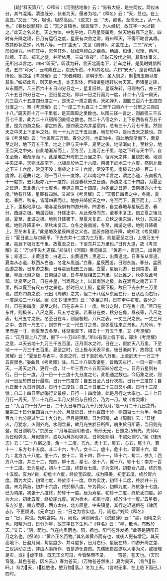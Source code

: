 <!-- { "loadSidebar": true } -->
　　[疏]“释天第八”。○释曰：《河图括地象》云：“易有大极，是生两仪。两仪未分，其气混沌。清浊既分，伏者为天，偃者为地。”《释名》云：“天，显也。在上高显。”又云：“天，坦也。坦然高远。”《说文》云：“天，颠也。至高无上，从一大也。”《春秋说题辞》云：“天之言镇也，居高理下，为人经纪，故其字一大以镇之。”此天之名义也。天之为体，中包乎地，日月星辰属焉。然天地有高下之形，四时有升降之理，日月有运行之度，星辰有次舍之常，既曰释天，不得不略言其趣。故其形状之殊，凡有六等。一曰“盖天”，文见《周髀》，如盖在上。二曰“浑天”，形如弹丸，地在其中，天包其外，犹如鸡卵白之绕黄。杨雄、桓谭、张衡、蔡邕、陆绩、王肃、郑玄之徒，并所依用。三曰“宣夜”，旧说云殷代之制。其形体事义，无所出以言之。四曰“昕天”。昕读为轩，言天北高南下，若车之轩，是吴时姚信所说。五曰“穹天”，云穹隆在上，虞氏所说，不知其名也。六曰“安天”，是晋时虞喜所论。案郑注《考灵耀》云：“天者纯阳，清明无形，圣人则之，制玑玉衡以度其象。”如郑此言，则天是大虚，本无形体，但指诸星运转以为天耳。但诸星之转，从东而西，凡三百六十五日四分日之一，星复旧处。星既左转，日则右行，亦三百六十五日四分日之一，至旧星之处。即以一日之行而为一度，计二十八宿一周天，凡三百六十五度四分度之一，是天之一周之数也。天如弹九，围圜三百六十五度四分度之一。案《考灵耀》云：“一度二千九百三十二里千四百六十一分里之三百四十八。”周天百十万一千里者，是天圜周之里数也。以围三径一言之，则直径三千五万七千里，此为二十八宿所回直径之数也。然二十八宿之外，上下东西各有万五千里，是为四游之极，谓之四表。据四表之内并星宿内，总有三十八万七千里。然则天之中央上下正半之处，则一十九万三千五百里，地在於中，是地去天之数也。郑注《考灵耀》云：“地盖厚三万里。春分之时，地正当中。自此地渐渐而下，至夏至之时，地下万五千里，地之上畔与天中平。夏至之後，地渐渐向上。至秋分，地正当天之中央。自此地渐渐而上，至冬至，上游万五千里，地之下畔与天中平。自冬至後，地渐渐而下。此是地之升降於三万里之中，但浑天之体，虽绕於地，地则中央正平，天则北高南下，北极高於地三十六度。南极下於地三十六度，然则北极之下三十六度，常见不没；南极之上三十六度，常没不见。南极去北极一百二十一度馀。若逐曲计之，则一百八十一度馀。若以南北中半言之，谓之赤道，去南极九十一度馀，去北极亦九十一度馀。此是春秋分之日道。赤道之北二十四度，为夏至之日道，去北极六十七度也。赤道之南二十四度，为冬至之日道，去南极亦六十七度。”地有升降，星辰有四游。又郑注《考灵耀》云：“天旁日四表之中，冬南、夏北、春西、秋东，皆薄四表而止。地亦升降於天之中，冬至而下，夏至而上，二至上下，盖极地厚也。地与星辰俱有四游升降。四游者，自立春地与星辰西游，春分，西游之极。地虽西极，升降正中，从此渐渐而东，至春末复正。自立夏之後北游，夏至，北游之极。地则升降极下，至夏末复正。立秋之後东游，秋分，东游之极。地则升降正中，至秋末复正。立冬之後南游，冬至，南游之极，地则升降极上，至冬末复正。”此是地及星辰四游之义也。星辰亦随地升降，故郑注《考灵耀》云：“夏日道上与四表平，下去东井十二度为三万里，则是夏至之日，上极万五千里，星辰下极万五千里，故夏至之日，下至东井三万里也。”日有九道，故《考灵耀》云：“万世不失九道谋。”郑注引《河图》帝览嬉云：“黄道一，青道二，出黄道东；赤道二，出黄道南；白道二，出黄道西；黑道二，出黄道北。日春东从青道，夏南从赤道，秋西从白道，冬北从黑道。”立春，星辰西游，日则东游。春分，星辰西游之极，日东游之极，日与星辰相去三万里。立夏，星辰北游，日则南游。夏至，星辰北游之极，日南游之极，日与星辰相去三万里。以此推之，秋冬放此可知。计夏至之日，日在井星，当嵩高之上，以其南游之极，故在嵩高之南万五千里，所以夏至有尺五寸之景也。於时日又上极，星辰下极，故日下去东井三万里也。然郑四游之说，元出《周髀》之文，但二十八宿从东而左行，日从西而右行，一度逆沿二十八宿。案《汉书·律历志》云：“冬至之时，日在牵牛初度。春分之时，日在娄四度。夏至之时，日在东井三十一度。秋分之时，日在角十度。”若日在东井，则极长，八尺之表，尺五寸之景。若春分在娄，秋分在角，昼夜等，八尺之表，七尺五寸之景。冬至日在斗，则昼极短，八尺之表，一丈三尺之景。一丈三尺之中，去其一尺五寸，则馀有一丈一尺五寸之景，是冬夏往来之景也。凡於地，千里而差一寸，则夏至去冬至，体渐南渐下，相去十一万五千里。又《考灵耀》云：“正月假上八万里，假下一十万四千里。”所以有假上假下者，郑注《考灵耀》之意，以天去地十九万三千五百里。正月雨水之时，日在上，假於天八万里，下至地一十一万三千五百里。夏至之时，日上极与天表平也。後日渐向下。故郑注《考灵耀》云：“夏至日与表平，冬至之时，日下至於地八万里，上至於天十一万三千五百里也。”委曲具《考灵耀》注。凡二十八宿及诸星，皆循天左行，一日一夜一周天。一周天之外，更行一度，计一年三百六十五周天四分度之一。日月五星则右行，日一日一度，月一日一十三度十九分度之七，此相通之数也。今历象之说，则月一日至於四日行最疾，日行十四度馀；自五日至八日行次疾，日行十三度馀；自九日至十九日行则迟，日行十二度馀；自二十日至二十三日又小疾，日行十三度馀；自二十四日至於晦行又最疾，日行一十四度馀。此是月行之大率也。二十七日月行一周天，至二十九日︹半月又於日与日相会，乃为一月。故《考灵耀》云：“九百四十分为一日，二十九日与四百九十九分为月。”是一月二十九日之外，至第三十日分至四百九十九分。月及於日，计九百四十分，则四百七十为半，今四百九十九分是过半二十九分也。但月是阴精，日为阳精，故《周髀》云：“日犹火，月犹水，火则外光，水则含景，故月光生於日所照，魄生於日所蔽，当日则光盈，就日则明尽。”京房云：“月与星辰阴者也，有形无光，日照之乃有光。先师以为日似弹丸，月似镜体。或以为月亦似弹丸，日照处则明，不照处则ウ。”案《律历志》云：“二十八宿之度，角一十二度，亢九，氐十五，房五，心五，尾十八，箕十一：东方七十五度。斗二十六，牛八，女十二，虚十，危十七，营室十六，壁九：北方九十八度。奎十六，娄十二，胃十四，昴十一，毕十六，觜二，参九：西方八十度。井三十二，鬼四，柳十五，星七，张十八，翼十八，轸十七：南方一百一十二度。丑为星纪，初斗十二度，终婺女七度。子为玄枵，初婺女八度，终於危十五度。亥为И觜，初危十六度，终於奎四度。戌为降娄，初奎五度，终於胃六度。酉为大梁，初胃七度，终於毕十一度。申为实沈，初毕十二度，终於井十五度。未为鹑首，初井十六度，终於柳八度。午为鹑火，初柳九度，终於张十七度。巳为鹑尾，初张十八度终，於轸十一度。辰为寿星，初轸十二度，终於氐四度。卯为大火，初氐五度，终於尾九度。寅为析木，初尾十度，终於斗十一度。”五星者，东方岁星，南方荧惑，西方太白，北方辰星，中央镇星，其行之迟速俱在《律历志》，不更烦说。《元命包》云：“日之为言实也。月，阙也。”刘熙《释名》云：“日，实也。光明盛实。月，阙也。满则阙也。”《说题辞》云：“星，阳精之荣也。阳精为日，日分为星，故其字日下生也。”《释名》云：“星，散也。布散於天。”又云：“阴，荫也。气在内奥荫也。阳，扬也。阳气在外发扬。”此等是阴阳日月之名也。《祭法》：“黄帝正名百物。”其名盖黄帝而有也，或後人更有增足。其天高地下、日盈月阙，觜星度少、井斗度多，日月右行、星辰左转，四游升降之差、二仪运动之法，非由人事所作，皆是造化自然。先儒因自然遂以人事为义，或据理是实，或扌虚不经，既无正文可冯，今皆略而不录。
　　穹苍，苍天也。（天形穹隆，其色苍苍，因名云。）春为苍天，（万物苍苍然生。）夏为昊天，（言气告旰。）秋为天，（犹愍也，愍万物落。）冬为上天。（言时无事，在上临下而已。）四时。
